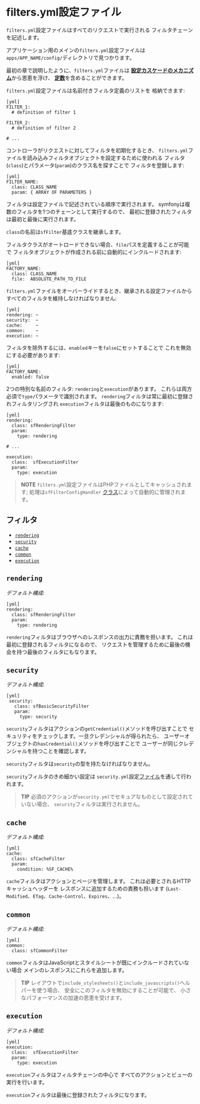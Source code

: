 filters.yml設定ファイル
======================

`filters.yml`設定ファイルはすべてのリクエストで実行される
フィルタチェーンを記述します。

アプリケーション用のメインの`filters.yml`設定ファイルは
`apps/APP_NAME/config/`ディレクトリで見つかります。

最初の章で説明したように、`filters.yml`ファイルは
[**設定カスケードのメカニズム**](#chapter_03-Configuration-Files-Principles_sub_configuration_cascade)から恩恵を浮け、
[**定数**](#chapter_03-Configuration-Files-Principles_sub_constants)を含めることができます。

`filters.yml`設定ファイルは名前付きフィルタ定義のリストを
格納できます:

    [yml]
    FILTER_1:
      # definition of filter 1

    FILTER_2:
      # definition of filter 2

    # ...

コントローラがリクエストに対してフィルタを初期化するとき、
`filters.yml`ファイルを読み込みフィルタオブジェクトを設定するために使われる
フィルタ(`class`)とパラメータ(`param`)のクラス名を探すことで
フィルタを登録します:

    [yml]
    FILTER_NAME:
      class: CLASS_NAME
      param: { ARRAY OF PARAMETERS }

フィルタは設定ファイルで記述されている順序で実行されます。
symfonyは複数のフィルタを1つのチェーンとして実行するので、
最初に登録されたフィルタは最初と最後に実行されます。

`class`の名前は`sfFilter`基底クラスを継承します。

フィルタクラスがオートロードできない場合、`file`パスを定義することが可能で
フィルタオブジェクトが作成される前に自動的にインクルードされます:

    [yml]
    FACTORY_NAME:
      class: CLASS_NAME
      file:  ABSOLUTE_PATH_TO_FILE

`filters.yml`ファイルをオーバーライドするとき、継承される設定ファイルから
すべてのフィルタを維持しなければなりません:

    [yml]
    rendering: ~
    security:  ~
    cache:     ~
    common:    ~
    execution: ~

フィルタを除外するには、`enabled`キーを`false`にセットすることで
これを無効にする必要があります:

    [yml]
    FACTORY_NAME:
      enabled: false

2つの特別な名前のフィルタ: `rendering`と`execution`があります。
これらは両方必須で`type`パラメータで識別されます。
`rendering`フィルタは常に最初に登録されフィルタリングされ
`execution`フィルタは最後のものになります:

    [yml]
    rendering:
      class: sfRenderingFilter
      param:
        type: rendering

    # ...

    execution:
      class:  sfExecutionFilter
      param:
        type: execution

>**NOTE**
>`filters.yml`設定ファイルはPHPファイルとしてキャッシュされます; 
>処理は`sfFilterConfigHandler`
>[クラス](#chapter_14-Other-Configuration-Files_config_handlers_yml)によって自動的に管理されます。

<div class="pagebreak"></div>

フィルタ
--------

 * [`rendering`](#chapter_12-Filters_sub_rendering)
 * [`security`](#chapter_12-Filters_sub_security)
 * [`cache`](#chapter_12-Filters_sub_cache)
 * [`common`](#chapter_12-Filters_sub_common)
 * [`execution`](#chapter_12-Filters_sub_execution)

`rendering`
-----------

*デフォルト構成*:

    [yml]
    rendering:
      class: sfRenderingFilter
      param:
        type: rendering

`rendering`フィルタはブラウザへのレスポンスの出力に責務を担います。
これは最初に登録されるフィルタになるので、
リクエストを管理するために最後の機会を持つ最後のフィルタにもなります。

`security`
----------

*デフォルト構成*:

    [yml]
     security:
       class: sfBasicSecurityFilter
       param:
         type: security

`security`フィルタはアクションの`getCredential()`メソッドを呼び出すことで
セキュリティをチェックします。一旦クレデンシャルが得られたら、 
ユーザーオブジェクトの`hasCredential()`メソッドを呼び出すことで
ユーザーが同じクレデンシャルを持つことを確認します。

`security`フィルタは`security`の型を持たなければなりません。

`security`フィルタのきめ細かい設定は
`security.yml`設定[ファイル](#chapter_08-Security)を通して行われます。

>**TIP**
>必須のアクションが`security.yml`でセキュアなものとして設定されていない場合、
>`security`フィルタは実行されません。

`cache`
-------

*デフォルト構成*:

    [yml]
    cache:
      class: sfCacheFilter
      param:
        condition: %SF_CACHE%

`cache`フィルタはアクションとページを管理します。
これは必要とされるHTTPキャッシュヘッダーを
レスポンスに追加するための責務も担います
(`Last-Modified`、`ETag`、`Cache-Control`、`Expires`、...)。

`common`
--------

*デフォルト構成*:

    [yml]
    common:
      class: sfCommonFilter

`common`フィルタはJavaScriptとスタイルシートが既にインクルードされていない場合
メインのレスポンスにこれらを追加します。

>**TIP**
>レイアウトで`include_stylesheets()`と`include_javascripts()`ヘルパーを使う場合、
>安全にこのフィルタを無効にすることが可能で、
>小さなパフォーマンスの加速の恩恵を受けます。

`execution`
-----------

*デフォルト構成*:

    [yml]
    execution:
      class:  sfExecutionFilter
      param:
        type: execution

`execution`フィルタはフィルタチェーンの中心で
すべてのアクションとビューの実行を行います。

`execution`フィルタは最後に登録されたフィルタになります。
